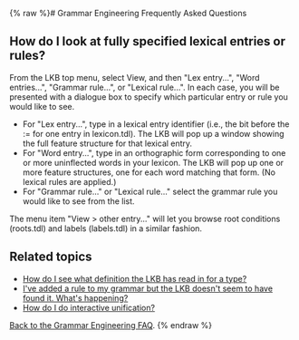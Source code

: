 {% raw %}# Grammar Engineering Frequently Asked Questions

## How do I look at fully specified lexical entries or rules?

From the LKB top menu, select View, and then "Lex entry...", "Word
entries...", "Grammar rule...", or "Lexical rule...". In each case, you
will be presented with a dialogue box to specify which particular entry
or rule you would like to see.

- For "Lex entry...", type in a lexical entry identifier (i.e., the
bit before the := for one entry in lexicon.tdl). The LKB will pop up
a window showing the full feature structure for that lexical entry.
- For "Word entry...", type in an orthographic form corresponding to
one or more uninflected words in your lexicon. The LKB will pop up
one or more feature structures, one for each word matching that
form. (No lexical rules are applied.)
- For "Grammar rule..." or "Lexical rule..." select the grammar rule
you would like to see from the list.

The menu item "View &gt; other entry..." will let you browse root
conditions (roots.tdl) and labels (labels.tdl) in a similar fashion.

## Related topics

- [How do I see what definition the LKB has read in for a
type?](https://delph-in.github.io/docs/matrix/GeFaqViewType)
- [I've added a rule to my grammar but the LKB doesn't seem to have
found it. What's happening?](https://delph-in.github.io/docs/matrix/GeFaqNoRule)
- [How do I do interactive unification?](https://delph-in.github.io/docs/matrix/GeFaqInteractiveUnify)

[Back to the Grammar Engineering FAQ](https://delph-in.github.io/docs/matrix/GrammarEngineeringFAQ).
<update date omitted for speed>{% endraw %}